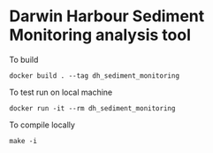 Darwin Harbour Sediment Monitoring analysis tool
==================================================


To build

`docker build . --tag dh_sediment_monitoring`

To test run on local machine

`docker run -it --rm dh_sediment_monitoring`

To compile locally

`make -i`
